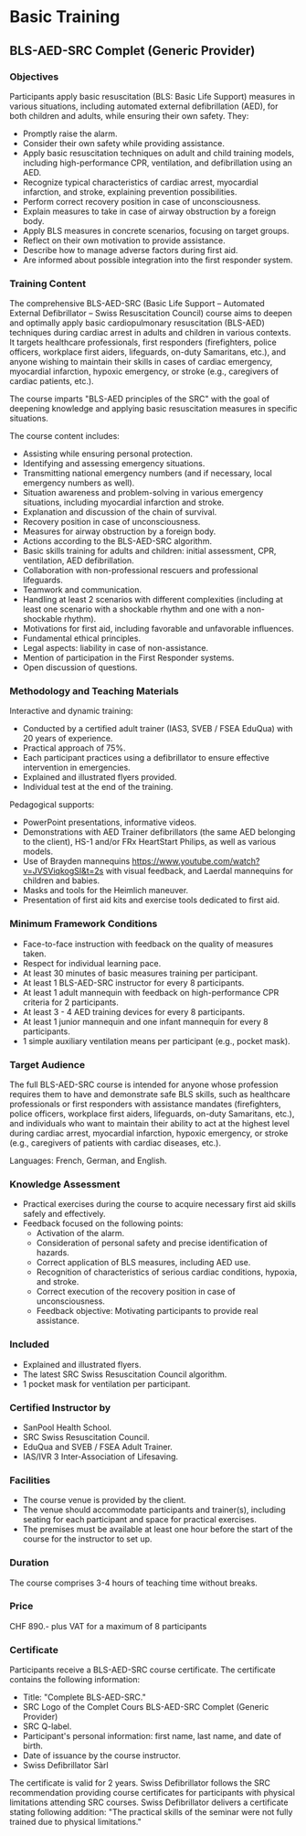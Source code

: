 # Basic Training

## BLS-AED-SRC Complet (Generic Provider)

### Objectives

Participants apply basic resuscitation (BLS: Basic Life Support) measures in various situations, including automated external defibrillation (AED), for both children and adults, while ensuring their own safety. They:

- Promptly raise the alarm.
- Consider their own safety while providing assistance.
- Apply basic resuscitation techniques on adult and child training models, including high-performance CPR, ventilation, and defibrillation using an AED.
- Recognize typical characteristics of cardiac arrest, myocardial infarction, and stroke, explaining prevention possibilities.
- Perform correct recovery position in case of unconsciousness.
- Explain measures to take in case of airway obstruction by a foreign body.
- Apply BLS measures in concrete scenarios, focusing on target groups.
- Reflect on their own motivation to provide assistance.
- Describe how to manage adverse factors during first aid.
- Are informed about possible integration into the first responder system.

### Training Content

The comprehensive BLS-AED-SRC (Basic Life Support – Automated External Defibrillator – Swiss Resuscitation Council) course aims to deepen and optimally apply basic cardiopulmonary resuscitation (BLS-AED) techniques during cardiac arrest in adults and children in various contexts. It targets healthcare professionals, first responders (firefighters, police officers, workplace first aiders, lifeguards, on-duty Samaritans, etc.), and anyone wishing to maintain their skills in cases of cardiac emergency, myocardial infarction, hypoxic emergency, or stroke (e.g., caregivers of cardiac patients, etc.).

The course imparts "BLS-AED principles of the SRC" with the goal of deepening knowledge and applying basic resuscitation measures in specific situations.

The course content includes:

- Assisting while ensuring personal protection.
- Identifying and assessing emergency situations.
- Transmitting national emergency numbers (and if necessary, local emergency numbers as well).
- Situation awareness and problem-solving in various emergency situations, including myocardial infarction and stroke.
- Explanation and discussion of the chain of survival.
- Recovery position in case of unconsciousness.
- Measures for airway obstruction by a foreign body.
- Actions according to the BLS-AED-SRC algorithm.
- Basic skills training for adults and children: initial assessment, CPR, ventilation, AED defibrillation.
- Collaboration with non-professional rescuers and professional lifeguards.
- Teamwork and communication.
- Handling at least 2 scenarios with different complexities (including at least one scenario with a shockable rhythm and one with a non-shockable rhythm).
- Motivations for first aid, including favorable and unfavorable influences.
- Fundamental ethical principles.
- Legal aspects: liability in case of non-assistance.
- Mention of participation in the First Responder systems.
- Open discussion of questions.

### Methodology and Teaching Materials

Interactive and dynamic training:

- Conducted by a certified adult trainer (IAS3, SVEB / FSEA EduQua) with 20 years of experience.
- Practical approach of 75%.
- Each participant practices using a defibrillator to ensure effective intervention in emergencies.
- Explained and illustrated flyers provided.
- Individual test at the end of the training.

Pedagogical supports:

- PowerPoint presentations, informative videos.
- Demonstrations with AED Trainer defibrillators (the same AED belonging to the client), HS-1 and/or FRx HeartStart Philips, as well as various models.
- Use of Brayden mannequins https://www.youtube.com/watch?v=JVSViqkogSI&t=2s with visual feedback, and Laerdal mannequins for children and babies.
- Masks and tools for the Heimlich maneuver.
- Presentation of first aid kits and exercise tools dedicated to first aid.

### Minimum Framework Conditions

- Face-to-face instruction with feedback on the quality of measures taken.
- Respect for individual learning pace.
- At least 30 minutes of basic measures training per participant.
- At least 1 BLS-AED-SRC instructor for every 8 participants.
- At least 1 adult mannequin with feedback on high-performance CPR criteria for 2 participants.
- At least 3 - 4 AED training devices for every 8 participants.
- At least 1 junior mannequin and one infant mannequin for every 8 participants.
- 1 simple auxiliary ventilation means per participant (e.g., pocket mask).

### Target Audience

The full BLS-AED-SRC course is intended for anyone whose profession requires them to have and demonstrate safe BLS skills, such as healthcare professionals or first responders with assistance mandates (firefighters, police officers, workplace first aiders, lifeguards, on-duty Samaritans, etc.), and individuals who want to maintain their ability to act at the highest level during cardiac arrest, myocardial infarction, hypoxic emergency, or stroke (e.g., caregivers of patients with cardiac diseases, etc.).

Languages: French, German, and English.

### Knowledge Assessment

- Practical exercises during the course to acquire necessary first aid skills safely and effectively.
- Feedback focused on the following points:
  - Activation of the alarm.
  - Consideration of personal safety and precise identification of hazards.
  - Correct application of BLS measures, including AED use.
  - Recognition of characteristics of serious cardiac conditions, hypoxia, and stroke.
  - Correct execution of the recovery position in case of unconsciousness.
  - Feedback objective: Motivating participants to provide real assistance.

### Included

- Explained and illustrated flyers.
- The latest SRC Swiss Resuscitation Council algorithm.
- 1 pocket mask for ventilation per participant.

### Certified Instructor by

- SanPool Health School.
- SRC Swiss Resuscitation Council.
- EduQua and SVEB / FSEA Adult Trainer.
- IAS/IVR 3 Inter-Association of Lifesaving.

### Facilities

- The course venue is provided by the client.
- The venue should accommodate participants and trainer(s), including seating for each participant and space for practical exercises.
- The premises must be available at least one hour before the start of the course for the instructor to set up.

### Duration

The course comprises 3-4 hours of teaching time without breaks.

### Price

CHF 890.- plus VAT for a maximum of 8 participants

### Certificate

Participants receive a BLS-AED-SRC course certificate. The certificate contains the following information:

- Title: "Complete BLS-AED-SRC."
- SRC Logo of the Complet Cours BLS-AED-SRC Complet (Generic Provider)
- SRC Q-label.
- Participant's personal information: first name, last name, and date of birth.
- Date of issuance by the course instructor.
- Swiss Defibrillator Sàrl

The certificate is valid for 2 years. Swiss Defibrillator follows the SRC recommendation providing course certificates for participants with physical limitations attending SRC courses. Swiss Defibrillator delivers a certificate stating following addition: "The practical skills of the seminar were not fully trained due to physical limitations."
